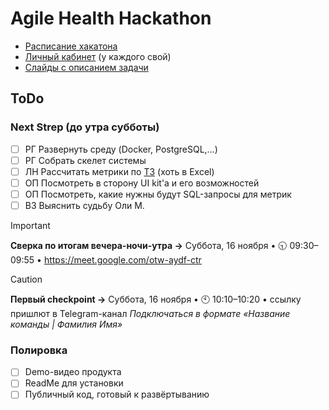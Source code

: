 # Agile Health Hackathon
* [Расписание хакатона](https://impulse.t1.ru/hackathons/saint_petersburg_2024)
* [Личный кабинет](https://spb.hackathon-t1.ru/todo) (у каждого свой)
* [Слайды с описанием задачи](https://docs.google.com/presentation/d/1Ixn7mnErgfvu0Kuxk7OUIWIuMWP2KfNRwGEyVObvuwI/edit#slide=id.g3141d0e0588_0_411)

## ToDo
### Next Strep (до утра субботы)
 - [ ] РГ Развернуть среду (Docker, PostgreSQL,…)
 - [ ] РГ Собрать скелет системы
 - [ ] ЛН Рассчитать метрики по [ТЗ](https://docs.google.com/presentation/d/1Ixn7mnErgfvu0Kuxk7OUIWIuMWP2KfNRwGEyVObvuwI/edit#slide=id.g3141d0e0588_0_411) (хоть в Excel)
 - [ ] ОП Посмотреть в сторону UI kit'а и его возможностей
 - [ ] ОП Посмотреть, какие нужны будут SQL-запросы для метрик
 - [ ] ВЗ Выяснить судьбу Оли М.

> [!IMPORTANT]
> **Сверка по итогам вечера-ночи-утра →** Суббота, 16 ноября • 🕤 09:30–09:55 • https://meet.google.com/otw-aydf-ctr

> [!CAUTION]
> **Первый checkpoint →** Суббота, 16 ноября • 🕙 10:10–10:20 • ссылку пришлют в Telegram-канал
> _Подключаться в формате «Название команды | Фамилия Имя»_

### Полировка
 - [ ] Demo-видео продукта
 - [ ] ReadMe для установки
 - [ ] Публичный код, готовый к развёртыванию
